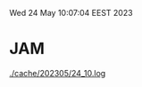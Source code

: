 Wed 24 May 10:07:04 EEST 2023
# JAM
<a href='./cache/202305/24_10.log'>./cache/202305/24_10.log</a>
